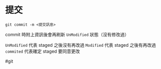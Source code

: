 # 提交
```shell
git commit -m <提交訊息>
```

commit 時附上資訊後會再刷新 `UnModified` 狀態（沒有修改過）

`UnModified` 代表 staged 之後沒有再改過
`Modified` 代表 staged 之後有再改過
`commited` 代表確定 staged 要同意更改

#git